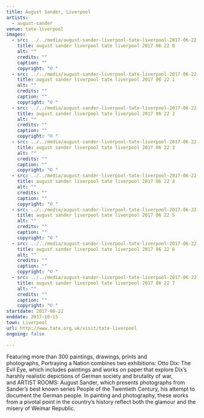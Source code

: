 ```yaml
---
title: August Sander, Liverpool
artists:
  - august-sander
venue: tate-liverpool
images:
  - src: ../../media/august-sander-liverpool-tate-liverpool-2017-06-22-0.webp
    title: august sander liverpool tate liverpool 2017 06 22 0
    alt: ""
    credits: ""
    caption: ""
    copyright: "© "
  - src: ../../media/august-sander-liverpool-tate-liverpool-2017-06-22-1.webp
    title: august sander liverpool tate liverpool 2017 06 22 1
    alt: ""
    credits: ""
    caption: ""
    copyright: "© "
  - src: ../../media/august-sander-liverpool-tate-liverpool-2017-06-22-2.webp
    title: august sander liverpool tate liverpool 2017 06 22 2
    alt: ""
    credits: ""
    caption: ""
    copyright: "© "
  - src: ../../media/august-sander-liverpool-tate-liverpool-2017-06-22-3.webp
    title: august sander liverpool tate liverpool 2017 06 22 3
    alt: ""
    credits: ""
    caption: ""
    copyright: "© "
  - src: ../../media/august-sander-liverpool-tate-liverpool-2017-06-22-4.webp
    title: august sander liverpool tate liverpool 2017 06 22 4
    alt: ""
    credits: ""
    caption: ""
    copyright: "© "
  - src: ../../media/august-sander-liverpool-tate-liverpool-2017-06-22-5.webp
    title: august sander liverpool tate liverpool 2017 06 22 5
    alt: ""
    credits: ""
    caption: ""
    copyright: "© "
  - src: ../../media/august-sander-liverpool-tate-liverpool-2017-06-22-6.webp
    title: august sander liverpool tate liverpool 2017 06 22 6
    alt: ""
    credits: ""
    caption: ""
    copyright: "© "
  - src: ../../media/august-sander-liverpool-tate-liverpool-2017-06-22-7.webp
    title: august sander liverpool tate liverpool 2017 06 22 7
    alt: ""
    credits: ""
    caption: ""
    copyright: "© "
startdate: 2017-06-22
enddate: 2017-10-15
town: Liverpool
url: http://www.tate.org.uk/visit/tate-liverpool
ongoing: false

---
```


Featuring more than 300 paintings, drawings, prints and photographs, Portraying a Nation combines two exhibitions: Otto Dix: The Evil Eye, which includes paintings and works on paper that explore Dix’s harshly realistic depictions of German society and brutality of war, and ARTIST ROOMS: August Sander, which presents photographs from Sander’s best known series People of the Twentieth Century, his attempt to document the German people. In painting and photography, these works from a pivotal point in the country’s history reflect both the glamour and the misery of Weimar Republic.